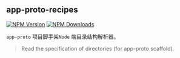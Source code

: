 ## app-proto-recipes

[![NPM Version](http://img.shields.io/npm/v/app-proto-recipes.svg?style=flat)](https://www.npmjs.com/package/app-proto-recipes)
[![NPM Downloads](https://img.shields.io/npm/dm/app-proto-recipes.svg?style=flat)](https://www.npmjs.com/package/app-proto-recipes)


`app-proto` 项目脚手架`Node` 端目录结构解析器。

> Read the specification of directories (for app-proto scaffold).




